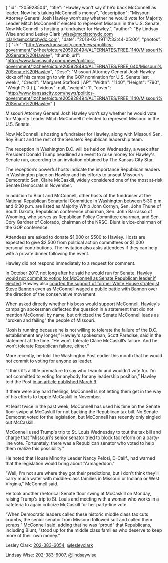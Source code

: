 {
  "id": "205928504",
  "title": "Hawley won't say if he’d back McConnell as leader. Now he's taking McConnell's money",
  "description": "Missouri Attorney General Josh Hawley won’t say whether he would vote for Majority Leader Mitch McConnell if elected to represent Missouri in the U.S. Senate. Now McConnell is hosting a fundraiser for Hawley.",
  "author": "By Lindsay Wise and and Lesley Clark lwise@mcclatchydc.com lclark@mcclatchydc.com",
  "date": "2018-03-19T17:33:44-05:00",
  "photos": [
    {
      "Url": "http://www.kansascity.com/news/politics-government/1z4hee/picture205928494/ALTERNATES/FREE_1140/Missouri%20Senate%20Hawley",
      "thumb_url": "http://www.kansascity.com/news/politics-government/1z4hee/picture205928494/ALTERNATES/FREE_640/Missouri%20Senate%20Hawley",
      "Desc": "Missouri Attorney General Josh Hawley kicks off his campaign to win the GOP nomination for U.S. Senate last week.",
      "Credit": "Margaret Stafford | AP",
      "Width": "1140",
      "Height": "790",
      "Weight": 0
    }
  ],
  "videos": null,
  "weight": 11,
  "cover": "http://www.kansascity.com/news/politics-government/1z4hee/picture205928494/ALTERNATES/FREE_1140/Missouri%20Senate%20Hawley"
}

<p> Missouri Attorney General Josh Hawley won’t say whether he would vote for Majority Leader Mitch McConnell if elected to represent Missouri in the U.S. Senate.</p><p>Now McConnell is hosting a fundraiser for Hawley, along with Missouri Sen. Roy Blunt and the rest of the Senate's Republican leadership team.</p><p>The reception in Washington D.C. will be held on Wednesday, a week after President Donald Trump headlined an event to raise money for Hawley's Senate run, according to an invitation obtained by The Kansas City Star.</p><p>The reception’s powerful hosts indicate the importance Republican leaders in Washington place on Hawley and his efforts to unseat Missouri’s Democratic Sen. Claire McCaskill, widely considered one of the most at-risk Senate Democrats in November. </p><p>In addition to Blunt and McConnell, other hosts of the fundraiser at the National Republican Senatorial Committee in Washington between 5:30 p.m. and 6:30 p.m. are listed as Majority Whip John Cornyn, Sen. John Thune of South Dakota, Republican conference chairman, Sen. John Barrasso of Wyoming, who serves as Republican Policy Committee chairman, and Sen. Cory Gardner of Colorado, chairman of the NRSC. Blunt is vice-chairman of the GOP conference.</p><p>Attendees are asked to donate $1,000 or $500 to Hawley. Hosts are expected to give $2,500 from political action committees or $1,000 personal contributions. The invitation also asks attendees if they can help with a private dinner following the event.</p><p>Hawley did not respond immediately to a request for comment.</p><p>In October 2017, not long after he said he would run for Senate, <a href="http://www.kansascity.com/news/politics-government/article179264121.html" target="_blank" title="">Hawley would not commit to voting for McConnell as Senate Republican leader if elected</a>. Hawley also <a href="http://www.mcclatchydc.com/news/politics-government/election/article177238386.html" target="_blank" title="">courted the support of</a><a href="http://www.mcclatchydc.com/news/politics-government/election/article177238386.html" target="_blank" title=""> former White House strategist Steve Bannon</a> even as McConnell waged a public battle with Bannon over the direction of the conservative movement.</p><p>When asked directly whether his boss would support McConnell, Hawley's campaign spokesman deflected the question in a statement that did not mention McConnell by name, but criticized the Senate McConnell leads as "broken and failing" the people of Missouri.</p><p>“Josh is running because he is not willing to tolerate the failure of the D.C. establishment any longer,” Hawley's spokesman, Scott Paradise, said in the statement at the time. “He won’t tolerate Claire McCaskill’s failure. And he won’t tolerate Republican failure, either.” </p><p>More recently, he told The Washington Post earlier this month that he would not commit to voting for anyone as leader.</p><p>“I think it’s a little premature to say who I would and wouldn’t vote for. I’m not committed to voting for anybody for any leadership position,” Hawley told the Post <a href="https://www.washingtonpost.com/news/powerpost/wp/2018/03/09/its-not-just-insurgent-senate-contenders-distancing-themselves-from-mitch-mcconnell-just-ask-josh-hawley/?utm_term=.3bdc5b5d2976" target="_blank" title="">in an article published March 9</a>.</p><p>If there were any hard feelings, McConnell is not letting them get in the way of his efforts to topple McCaskill in November. </p><p>At least twice in the past week, McConnell has used his time on the Senate floor swipe at McCaskill for not backing the Republican tax bill. No Senate Democrat voted for the legislation, but McConnell has recently only singled out McCaskill.</p><p>McConnell used Trump's trip to St. Louis Wednesday to tout the tax bill and charge that "Missouri's senior senator tried to block tax reform on a party-line vote. Fortunately, there was a Republican senator who voted to help them realize this possibility."</p><p>He noted that House Minority Leader Nancy Pelosi, D-Calif., had warned that the legislation would bring about "Armageddon."</p><p>"Well, I'm not sure where they got their predictions, but I don't think they'll carry much water with middle-class families in Missouri or Indiana or West Virginia," McConnell said.</p><p>He took another rhetorical Senate floor swing at McCaskill on Monday, raising Trump's trip to St. Louis and meeting with a woman who works in a cafeteria to again criticize McCaskill for her party-line vote.</p><p>“When Democratic leaders called these historic middle class tax cuts crumbs, the senior senator from Missouri followed suit and called them scraps,” McConnell said, adding that he was “proud” that Republicans, including Blunt, “stood up for the middle class families who deserve to keep more of their own money.”</p><div class="ng_endnote_contact"><p>Lesley Clark: <a href="tel:202-383-6054" title="">202-383-6054</a>, <a href="https://twitter.com/lesleyclark" target="_blank" title="">@lesleyclark</a></p></div><div class="ng_endnote_contact"><p>Lindsay Wise: <a href="tel:202-383-6007" title="">202-383-6007</a>, <a href="https://twitter.com/lindsaywise" target="_blank" title="">@lindsaywise</a></p></div>

